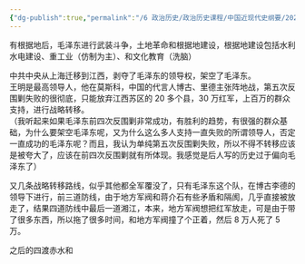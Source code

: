 ```yaml
---
{"dg-publish":true,"permalink":"/6 政治历史/政治历史课程/中国近现代史纲要/20200608课堂笔记/","title":"20200608课堂笔记"}
---
```



有根据地后，毛泽东进行武装斗争，土地革命和根据地建设，根据地建设包括水利水电建设、重工业（仿制为主）、和文化教育（洗脑）

中共中央从上海迁移到江西，剥夺了毛泽东的领导权，架空了毛泽东。  
王明是最高领导人，他在莫斯科，中国的代言人博古、里德主张阵地战，第五次反围剿失败的很彻底，只能放弃江西苏区的 20 多个县，30 万红军，上百万的群众支持，进行战略转移。  
（我听起来如果毛泽东前四次反围剿非常成功，有胜利的趋势，有很强的群众基础，为什么要架空毛泽东呢，又为什么这么多人支持一直失败的所谓领导人，否定一直成功的毛泽东呢？而且，我认为单纯第五次反围剿失败，所以不得不转移应该是被夸大了，应该在前四次反围剿就有所体现。我感觉是后人写的历史过于偏向毛泽东了）

又几条战略转移路线，似乎其他都全军覆没了，只有毛泽东这个队，在博古李德的领导下进行，前三道防线，由于地方军阀和蒋介石有些矛盾和隔阂，几乎直接被放走了，结果四道防线中最后一道湘江，本来，地方军阀想把红军放走，可是由于带了很多东西，所以拖了很多时间，和地方军阀撞了个正着，然后 8 万人死了 5 万。

之后的四渡赤水和